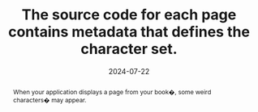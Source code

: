 ---
N: '225'
Rubrique: Structure et code
title: The source code for each page contains metadata that defines the character set.
abstract: When your application displays a page from your book�, some weird characters� may appear.
categories: ["Code and structure"]
agrege: O4225-E070
opquast: '4 225'
indiceebook: '70'
description: "Rule n° 070"
before: "069"
weight: "070"
after: "071"
actif: '1'
layout: rules
date: 2024-07-22
tags: ["display", ""]
objectif: ["Allow correct display of texts on pages"]
Meo: ["Include a metadata tag specifying the character set in each page header."]
Controle: ["Check the source code of the HTML page of the epub: The meta tag with the charset attribute must be defined and located in the head tag of the HTML page", "Epub Check will report in the event of absence or 'error."]
epubcheck: true
ace: false
humancheck: true
Source: ["Opquast"]
Referentiel: [""]
Steps: ["", ""]
---